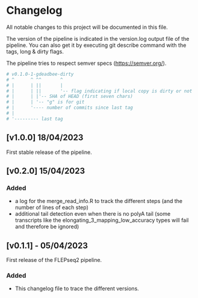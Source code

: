 # Changelog

All notable changes to this project will be documented in this file.

The version of the pipeline is indicated in the version.log output file of the pipeline.
You can also get it by executing git describe command with the tags, long & dirty flags.

The pipeline tries to respect semver specs (https://semver.org/). 

```bash
# v0.1.0-1-gdeadbee-dirty
# ^      ^ ^^       ^
# |      | ||       |
# |      | ||       '-- flag indicating if local copy is dirty or not
# |      | |'-- SHA of HEAD (first seven chars)
# |      | '-- "g" is for git
# |      '---- number of commits since last tag
# |
# '--------- last tag
```
## [v1.0.0] 18/04/2023

First stable release of the pipeline.

## [v0.2.0] 15/04/2023

### Added
 - a log for the merge_read_info.R to track the different steps (and the number of lines of each step)
 - additional tail detection even when there is no polyA tail (some transcripts like the elongating_3_mapping_low_accuracy types will fail and therefore be ignored)


## [v0.1.1] - 05/04/2023

First release of the FLEPseq2 pipeline.

### Added
 - This changelog file to trace the different versions.
